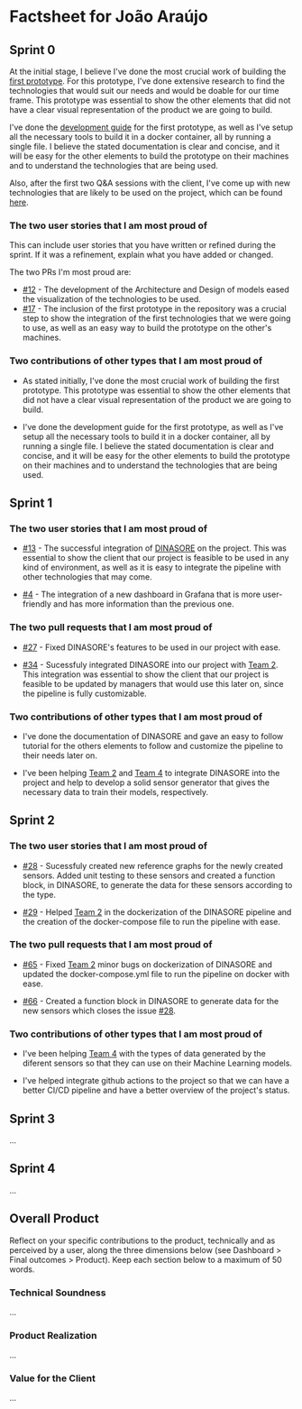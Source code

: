 # Factsheet for João Araújo

## Sprint 0

At the initial stage, I believe I've done the most crucial work of building the [first prototype](../../docs/development.md#technology). For this prototype, I've done extensive research to find the technologies that would suit our needs and would be doable for our time frame. This prototype was essential to show the other elements that did not have a clear visual representation of the product we are going to build. 

I've done the [development guide](../../docs/development.md#development-guide) for the first prototype, as well as I've setup all the necessary tools to build it in a docker container, all by running a single file. I believe the stated documentation is clear and concise, and it will be easy for the other elements to build the prototype on their machines and to understand the technologies that are being used.

Also, after the first two Q&A sessions with the client, I've come up with new technologies that are likely to be used on the project, which can be found [here](../../docs/development.md#second-prototype---to-be-done-in-the-following-sprints).

### The two user stories that I am most proud of

This can include user stories that you have written or refined during the sprint. If it was a refinement, explain what you have added or changed.

The two PRs I'm most proud are:
- [#12](https://github.com/FEUP-MEIC-DS-2023-1MEIC06/DS-Project/pull/12) - The development of the Architecture and Design of models eased the visualization of the technologies to be used.
- [#17](https://github.com/FEUP-MEIC-DS-2023-1MEIC06/DS-Project/pull/17) - The inclusion of the first prototype in the repository was a crucial step to show the integration of the first technologies that we were going to use, as well as an easy way to build the prototype on the other's machines.

### Two contributions of other types that I am most proud of

- As stated initially, I've done the most crucial work of building the first prototype. This prototype was essential to show the other elements that did not have a clear visual representation of the product we are going to build.

- I've done the development guide for the first prototype, as well as I've setup all the necessary tools to build it in a docker container, all by running a single file. I believe the stated documentation is clear and concise, and it will be easy for the other elements to build the prototype on their machines and to understand the technologies that are being used.

## Sprint 1


### The two user stories that I am most proud of

- [#13](https://github.com/FEUP-MEIC-DS-2023-1MEIC06/DS-Project/issues/13) - The successful integration of [DINASORE](https://github.com/FEUP-MEIC-DS-2023-1MEIC06/DS-Project/issues/13) on the project. This was essential to show the client that our project is feasible to be used in any kind of environment, as well as it is easy to integrate the pipeline with other technologies that may come.

- [#4](https://github.com/FEUP-MEIC-DS-2023-1MEIC06/DS-Project/issues/4) - The integration of a new dashboard in Grafana that is more user-friendly and has more information than the previous one.


### The two pull requests that I am most proud of

- [#27](https://github.com/FEUP-MEIC-DS-2023-1MEIC06/DS-Project/pull/27) - Fixed DINASORE's features to be used in our project with ease.

- [#34](https://github.com/FEUP-MEIC-DS-2023-1MEIC06/DS-Project/pull/32) - Sucessfuly integrated DINASORE into our project with [Team 2](../team2/team2.md). This integration was essential to show the client that our project is feasible to be updated by managers that would use this later on, since the pipeline is fully customizable.


### Two contributions of other types that I am most proud of

- I've done the documentation of DINASORE and gave an easy to follow tutorial for the others elements to follow and customize the pipeline to their needs later on.

- I've been helping [Team 2](../team2/team2.md) and [Team 4](../team4/team4.md) to integrate DINASORE into the project and help to develop a solid sensor generator that gives the necessary data to train their models, respectively.

## Sprint 2

### The two user stories that I am most proud of

- [#28](https://github.com/FEUP-MEIC-DS-2023-1MEIC06/DS-Project/issues/28) - Sucessfuly created new reference graphs for the newly created sensors. Added unit testing to these sensors and created a function block, in DINASORE, to generate the data for these sensors according to the type.

- [#29](https://github.com/FEUP-MEIC-DS-2023-1MEIC06/DS-Project/issues/29) - Helped [Team 2](../team2/team2.md) in the dockerization of the DINASORE pipeline and the creation of the docker-compose file to run the pipeline with ease.

### The two pull requests that I am most proud of

- [#65](https://github.com/FEUP-MEIC-DS-2023-1MEIC06/DS-Project/pull/65) - Fixed [Team 2](../team2/team2.md) minor bugs on dockerization of DINASORE and updated the docker-compose.yml file to run the pipeline on docker with ease.

- [#66](https://github.com/FEUP-MEIC-DS-2023-1MEIC06/DS-Project/pull/66) - Created a function block in DINASORE to generate data for the new sensors which closes the issue [#28](https://github.com/FEUP-MEIC-DS-2023-1MEIC06/DS-Project/issues/28).

### Two contributions of other types that I am most proud of

- I've been helping [Team 4](../team4/team4.md) with the types of data generated by the diferent sensors so that they can use on their Machine Learning models.

- I've helped integrate github actions to the project so that we can have a better CI/CD pipeline and have a better overview of the project's status.

## Sprint 3

...


## Sprint 4

...


## Overall Product

Reflect on your specific contributions to the product, technically and as perceived by a user, along the three dimensions below (see Dashboard > Final outcomes > Product). Keep each section below to a maximum of 50 words.


### Technical Soundness

...


### Product Realization

...


### Value for the Client

...
